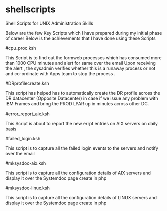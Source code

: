 # shellscripts
Shell Scripts for UNIX Administration Skills

Below are the few Key Scripts which I have prepared during my initial phase of career
Below is the achievements that I have done using these Scripts

 #cpu_proc.ksh  

This Script is to find out the formweb processes which has consumed more than 1000 CPU minutes and alert for same over the email
 Upon receiving the alert , the sysadmin verifies whether this is a runaway process or not and co-ordinate with Apps team to stop the process .


#DRprofilecreate.ksh

This script has helped has to automatically create the DR profile across the DR datacenter (Opposite Datacenter) in case if we issue any problem
 with IBM Frames and bring the PROD LPAR up in minutes across other DC.

#error_report_aix.ksh

 This Script is about to report the new errpt entries on AIX servers on daily basis

#failed_login.ksh

 This script is to capture all the failed login events to the servers and notify over the email

#mksysdoc-aix.ksh

 This script is to capture all the configuration details of AIX servers and display it over the Systemdoc page create in php

#mksysdoc-linux.ksh

 This script is to capture all the configuration details of LINUX servers and display it over the Systemdoc page create in php
